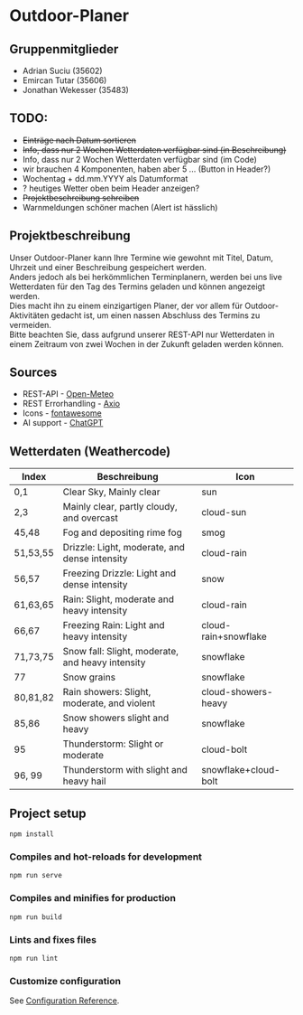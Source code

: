 # Outdoor-Planer 

## Gruppenmitglieder
- Adrian Suciu (35602)
- Emircan Tutar (35606)
- Jonathan Wekesser (35483)
 
## TODO:
- ~~Einträge nach Datum sortieren~~
- ~~Info, dass nur 2 Wochen Wetterdaten verfügbar sind (in Beschreibung)~~
- Info, dass nur 2 Wochen Wetterdaten verfügbar sind (im Code)
- wir brauchen 4 Komponenten, haben aber 5 ... (Button in Header?)
- Wochentag + dd.mm.YYYY als Datumformat
- ? heutiges Wetter oben beim Header anzeigen?
- ~~Projektbeschreibung schreiben~~
- Warnmeldungen schöner machen (Alert ist hässlich)

## Projektbeschreibung
Unser Outdoor-Planer kann Ihre Termine wie gewohnt mit Titel, Datum, Uhrzeit und einer Beschreibung gespeichert werden. 
<br> 
Anders jedoch als bei herkömmlichen Terminplanern, werden bei uns live Wetterdaten für den Tag des Termins geladen und können angezeigt werden.
<br>
Dies macht ihn zu einem einzigartigen Planer, der vor allem für Outdoor-Aktivitäten gedacht ist, um einen nassen Abschluss des Termins zu vermeiden. 
<br>
Bitte beachten Sie, dass aufgrund unserer REST-API nur Wetterdaten in einem Zeitraum von zwei Wochen in der Zukunft geladen werden können. 

## Sources
- REST-API - [Open-Meteo](https://open-meteo.com/)
- REST Errorhandling - [Axio](https://www.npmjs.com/package/axios)
- Icons - [fontawesome](https://fontawesome.com)
- AI support - [ChatGPT](https://chat.openai.com/)

## Wetterdaten (Weathercode)
| Index    | Beschreibung                                     | Icon                 |
|----------|--------------------------------------------------|----------------------|
| 0,1      | Clear Sky, Mainly clear                          | sun                  |
| 2,3      | Mainly clear, partly cloudy, and overcast        | cloud-sun            |
| 45,48    | Fog and depositing rime fog                      | smog                 |
| 51,53,55 | Drizzle: Light, moderate, and dense intensity    | cloud-rain           |
| 56,57    | Freezing Drizzle: Light and dense intensity      | snow                 |
| 61,63,65 | Rain: Slight, moderate and heavy intensity       | cloud-rain           |
| 66,67    | Freezing Rain: Light and heavy intensity         | cloud-rain+snowflake |
| 71,73,75 | Snow fall: Slight, moderate, and heavy intensity | snowflake            |
| 77       | Snow grains                                      | snowflake            |
| 80,81,82 | Rain showers: Slight, moderate, and violent      | cloud-showers-heavy  |
| 85,86    | Snow showers slight and heavy                    | snowflake            |
| 95       | Thunderstorm: Slight or moderate                 | cloud-bolt           |
| 96, 99   | Thunderstorm with slight and heavy hail          | snowflake+cloud-bolt | 


## Project setup
```
npm install
```

### Compiles and hot-reloads for development
```
npm run serve
```

### Compiles and minifies for production
```
npm run build
```

### Lints and fixes files
```
npm run lint
```

### Customize configuration
See [Configuration Reference](https://cli.vuejs.org/config/).
